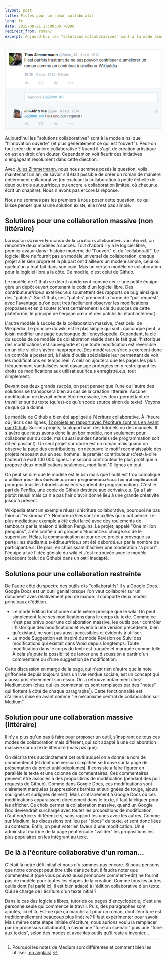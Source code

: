 ```yaml
---
layout: post
title: Pistes pour un roman collaboratif
lang: fr
date: 2015-09-21 13:00:00 +0200
redirect_from: roman/
excerpt: Aujourd'hui les "solutions collaboratives" sont à la mode ainsi que "l'innovation ouverte" (et plus généralement ce qui est "ouvert"). Peut-on tout créer de manière collaborative ? Quand il s'agit de création artistique on est en droit d'en douter. Cependant on voit fleurir des initiatives s'engageant résolument dans cette direction.
---
```


![@Zimm_i48: Il est parfois frustrant de ne pas pouvoir contribuer à améliorer un roman comme on contribue à améliorer Wikipédia. @jjvie: Fais une pull request !](/images/pullrequest.png)

Aujourd'hui les "solutions collaboratives" sont à la mode ainsi que "l'innovation ouverte"
(et plus généralement ce qui est "ouvert").
Peut-on tout créer de manière collaborative ?
Quand il s'agit de création artistique on est en droit d'en douter.
Cependant on voit fleurir des initiatives s'engageant résolument dans cette direction.

Avec [Jules Zimmermann](https://fr.linkedin.com/pub/jules-zimmermann/98/7b5/4b0), nous nous sommes posés la question, voilà maintenant un an, de savoir
s'il était possible de créer un roman de manière entièrement collaborative (en excluant la
collaboration à petite échelle de deux ou trois aut.eur/rice.s ou encore la collaboration limitée,
où chacun.e écrit un chapitre).
Nous n'avons pas encore la réponse.

Nous ne sommes pas les premiers à nous poser cette question, ce qui laisse penser que si
une solution existe, elle n'est pas simple.

## Solutions pour une collaboration massive (non littéraire)

Lorsqu'on observe le monde de la création collaborative, via internet, on rencontre deux
modèles à succès. Tout d'abord il y a le logiciel libre, premier avatar dans l'histoire
moderne de "l'ouvert" et du "collaboratif". Le logiciel libre ne fournit pas un modèle
universel de collaboration, chaque projet a le sien propre et la plupart ont d'ailleurs
un modèle simple, celui où quelqu'un a tout fait dans son coin. Mais un certain modèle de
collaboration pour le logiciel libre a la côte. Ce modèle, c'est celui de Github.

Le modèle de Github se décrit rapidement comme ceci : une petite équipe gère un dépôt
ouvert contenant le code d'un logiciel libre. Des contribut.eur/rice.s extérieur.e.s soumettent
des rapports de bug ainsi que des "patchs". Sur Github, ces "patchs" prennent la forme
de "pull request" avec l'avantage qu'on peut très facilement observer les modifications
proposées et en discuter (c'est certainement la clé du succès de cette plateforme, le
principe de l'équipe cœur et des patchs lui étant antérieur).

L'autre modèle à succès de la collaboration massive, c'est celui de Wikipédia. Le principe
du wiki est le plus simple qui soit : quiconque peut, à loisir, modifier une page quelconque
de l'encyclopédie. Cependant, la clé du succès de ce modèle de collaboration réside
dans le fait que l'historique des modifications est sauvegardé et que toute modification
est réversible en un clic si elle s'avère inappropriée. Des modérat.eur/rice.s exercent donc un
contrôle a posteriori, à l'aide d'outils spécialisés leur permettant de voir les modifications
en temps réel. À cela on ajoutera que les pages les plus fréquemment vandalisées sont davantage
protégées en y restreignant les droits de modifications aux utilisat.eur/rice.s enregistré.e.s, tout
simplement.

Devant ces deux grands succès, on peut penser que l'une ou l'autre des solutions
se transposera bien au cas de la création littéraire. Aucune modification ne devrait même
être nécessaire, les deux permettant de travailler sur du texte (qu'est-ce qu'un code source
sinon du texte). Voyons ce que ça a donné.

Le modèle de Github a bien été appliqué à l'écriture collaborative.
À l'heure où j'écris ces lignes, [12 projets en rapport avec l'écriture sont mis en avant par Github](https://github.com/showcases/writing).
Sur ces projets, la plupart sont des tutoriels ou des manuels. Il s'avère que nous avons
donc là un bon modèle, non seulement pour collaborer sur du code, mais aussi sur des tutoriels
(de programmation soit dit en passant).
Un seul projet sur douze est un roman mais quand on observe [la page des contributions](https://github.com/JJ/hoborg/graphs/contributors),
on découvre le motif reconnaissable des projets reposant sur un seul homme :
le premier contributeur (c'est-à-dire l'auteur) a écrit 100 000 lignes. Le second
contributeur le plus prolifique a proposé deux modifications seulement, modifiant
10 lignes en tout.

On peut se dire que le modèle est le bon mais que l'outil est trop compliqué à utiliser
pour des écrivain.e.s non-programmeu.r/se.s (ce qui expliquerait pourquoi tous les tutoriels
ainsi écrits parlent de programmation). C'est le pari de [Penflip](https://www.penflip.com/),
une copie de Github destinée aux écrivain.e.s. Ça a l'air plutôt réussi mais ça n'a pas l'air
d'avoir donné lieu à une grande créativité jusqu'à présent.

Wikipédia étant un exemple réussi d'écriture collaborative, pourquoi ne pas faire un "wikiroman" ?
Nombreu.x/ses sont ce.ux/lles qui y ont pensé. Le plus médiatique exemple a été celui lancé avec des
roulements de tambours par la maison d'édition Penguins. Le projet, appelé "One million penguins",
a été confié à un groupe d'étudiant.e.s chargé.e.s de le superviser. Hélas, la communication autour
de ce projet a provoqué sa perte : les étudiant.e.s-édit.eur/rice.s ont été débordé.e.s par le
nombre de participant.e.s. De plus, en choisissant d'activer une modération "a priori", l'équipe a
tué l'idée géniale du wiki et s'est retrouvée avec le modèle précédent (celui de Github)
dans un outil inadapté.

## Solutions pour une collaboration restreinte

De l'autre côté du spectre des outils dits "collaboratifs" il y a Google Docs.
Google Docs est un outil génial lorsque l'on veut collaborer sur un document avec relativement
peu de monde. Il comporte deux modes principaux d'édition.

- Le mode Édition fonctionne sur le même principe que le wiki. On peut simplement
faire ses modifications dans le corps du texte. Comme ce n'est pas prévu pour une collaboration
massive, les outils pour contrôler l'historique des modifications et revenir à une version
précédente, bien qu'existant, ne sont pas aussi accessibles et évidents à utiliser.
- Le mode Suggestion est inspiré du mode Révision ou Suivi des modifications qui existait dans
Word depuis longtemps. Toute modification dans le corps du texte est traquée et marquée comme
telle. À cela s'ajoute la possibilité de lancer une discussion à partir d'un commentaire ou
d'une suggestion de modification.

Cette discussion en marge de la page, qui n'est rien d'autre que la note griffonnée depuis
toujours dans un livre rendue sociale, est un concept qui a aussi pris récemment son essor.
On la retrouve notamment chez Medium.com (chez qui les commentaires sont remplacés par
des "notes" qui flottent à côté de chaque paragraphe[^medium]). Cette fonctionnalité est
d'ailleurs mise en avant comme "le mécanisme central de collaboration sur Medium".

## Solution pour une collaboration massive (littéraire)

Il n'y a plus qu'un pas à faire pour proposer un outil, s'inspirant de tous ces modes de
collaboration mais différent, qui soit adapté à une collaboration massive sur un texte
littéraire (mais pas que).

On décrira très succinctement cet outil auquel on a donné le nom de commented.it (et dont
une version simplifiée se trouve sur la page de présentation du projet
[unkilodeplumes](https://unkilodeplumes.github.io)). Il
consiste à faire figurer en parallèle le texte et une colonne de commentaires. Ces
commentaires peuvent être associés à des propositions de modification (pendant des pull
requests de Github). Comme dans Google Docs, ces modifications sont clairement marquées
(suppressions barrées et surlignées de rouge, ajouts soulignés et surlignés de vert).
Mais contrairement à Google Docs où ces modifications apparaissent directement dans le
texte, il faut là cliquer pour les afficher. Ce choix permet la collaboration massive,
quand un Google Doc deviendrait surchargé avec toutes les propositions de modification,
d'aut.eur/rice.s différent.e.s, sans rapport les unes avec les autres. Comme sur Medium,
les discussions ont lieu par "blocs" de texte, et sont donc liées au contexte.
Enfin, on peut voter en faveur d'une modification.
Un.e adminstrat.eur/rice de la page peut ensuite "valider" les propositions les plus
populaires en les intégrant au texte.

## De là à l'écriture collaborative d'un roman...

C'était là notre défi initial et nous n'y sommes pas encore. Si nous pensons que notre
concept peut être utile dans ce but, il faudra noter que commented.it (que vous pouvez
aussi prononcer comment-edit) ne fournit pas de modèle pour toutes les étapes de la
création. Comme tous les autres outils dont j'ai parlé ici, il est bien adapté à
l'édition collaborative d'un texte. Qui se charge de l'écriture d'un texte initial ?

Dans le cas des logiciels libres, tutoriels ou pages d'encyclopédie, c'est une personne
seule qui commence le travail. Puis, des paragraphes sont ajoutés, ici et là.
Est-ce que ça marcherait pour un roman, dont l'écriture est traditionnellement beaucoup
plus linéaire? Il faut expérimenter pour savoir. Mais même cette étape initiale d'écriture,
nous aurions voulu la remplacer par un processus collaboratif, à savoir une "foire au
scenarii" puis une "foire aux textes", selon des modes et avec des outils qu'il reste à
inventer...

[^medium]: Pourquoi les notes de Medium sont différentes et comment bien les utiliser [[en anglais]](https://medium.com/about/why-medium-notes-are-different-and-how-to-use-them-well-5972c72b18f2).
